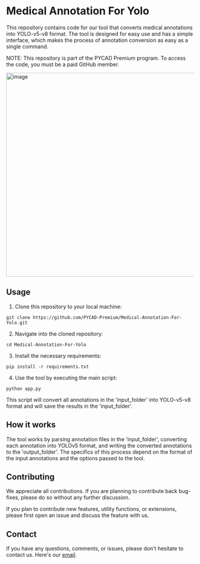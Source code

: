 # Medical Annotation For Yolo

This repository contains code for our tool that converts medical annotations into YOLO-v5-v8 format. The tool is designed for easy use and has a simple interface, which makes the process of annotation conversion as easy as a single command.

NOTE: This repository is part of the PYCAD Premium program. To access the code, you must be a paid GitHub member.

<img width="547" alt="image" src="https://github.com/PYCAD-Premium/Medical-Annotation-For-Yolo/assets/37108394/4e836b82-f4dc-4460-9eac-c7cdf08a1fa7">


## Usage
1. Clone this repository to your local machine:
```
git clone https://github.com/PYCAD-Premium/Medical-Annotation-For-Yolo.git
```

2. Navigate into the cloned repository:
```
cd Medical-Annotation-For-Yolo
```

3. Install the necessary requirements:
```
pip install -r requirements.txt
```

4. Use the tool by executing the main script:
```
python app.py
```

This script will convert all annotations in the 'input_folder' into YOLO-v5-v8 format and will save the results in the 'input_folder'.

## How it works
The tool works by parsing annotation files in the 'input_folder', converting each annotation into YOLOv5 format, and writing the converted annotations to the 'output_folder'. The specifics of this process depend on the format of the input annotations and the options passed to the tool.

## Contributing
We appreciate all contributions. If you are planning to contribute back bug-fixes, please do so without any further discussion.

If you plan to contribute new features, utility functions, or extensions, please first open an issue and discuss the feature with us.

## Contact
If you have any questions, comments, or issues, please don't hesitate to contact us. Here's our [email](mailto:mohammed@pycad.co).

